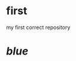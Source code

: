 # first
my first correct repository 
<html> 
<body> 
  <p style="color:blue;"><em><h1>blue</h1></em></p>
  </body>
  
